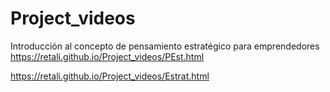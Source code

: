 # Project_videos
Introducción al concepto de pensamiento estratégico para emprendedores
https://retali.github.io/Project_videos/PEst.html

https://retali.github.io/Project_videos/Estrat.html
